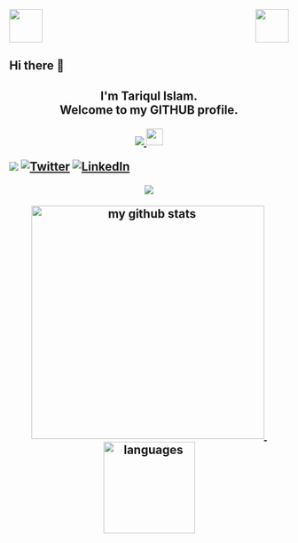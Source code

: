 <!-- top left -->
<div>
    <img src="https://emojis.slackmojis.com/emojis/images/1531849353/4244/blob-octopus.gif" width="60" height="60"/> 
    <img src="https://emojis.slackmojis.com/emojis/images/1531849353/4244/blob-octopus.gif" width="60" height="60" align="right"/> 
</div>




<!--
**tariqultais/tariqultais** is a ✨ _special_ ✨ repository because its `README.md` (this file) appears on your GitHub profile.

Here are some ideas to get you started:

- 🔭 I’m currently working on ...
- 🌱 I’m currently learning ...
- 👯 I’m looking to collaborate on ...
- 🤔 I’m looking for help with ...
- 💬 Ask me about ...
- 📫 How to reach me: ...
- 😄 Pronouns: ...
- ⚡ Fun fact: ...
-->
<p align="center"> <h2>Hi there 👋 <h2><p>

<p align="center">
I'm Tariqul Islam. <br> Welcome to my GITHUB profile.
<p>

<p align="center">
<a href="https://github.com/antonkomarev/github-profile-views-counter">
    <img src="https://komarev.com/ghpvc/?username=tariqultais">
</a>
<img src="https://media.giphy.com/media/WUlplcMpOCEmTGBtBW/giphy.gif" width="30">
<p>





<!-- <p align="center"> -->
<a href="https://github.com/tariqultais" target="_blank"><img src="https://img.shields.io/github/followers/shihabmahamud?label=follow&style=social"></a>
<a href="https://twitter.com/tariqul_tais" target="_blank"><img src="https://img.shields.io/twitter/follow/shihabmahamud26" alt="Twitter"></a>
<a href="https://www.linkedin.com/in/tariqultais" target="_blank"><img src="https://img.shields.io/badge/LinkedIn--_.svg?style=social&logo=linkedin" alt="LinkedIn"></a>
<!--
<a href="https://medium.com/@shihabmahamud" target="_blank"><img src="http://img.shields.io/badge/-@shihabmahamud-_?label=Medium&style=social&logo=medium" alt="Medium"></a>
<a href="https://stackoverflow.com/users/14192124/shihab-mahamud" target="_blank"><img src="https://img.shields.io/stackexchange/stackoverflow/r/14192124?logo=stack-overflow&style=social" alt="StackOverflow"></a>-->
	
<!-- </p> -->









<!-- thropy -->
<a href="https://tariqultais.github.io">
    <p align="center">
        <img src="https://github-profile-trophy.vercel.app/?username=tariqultais&column=7&theme=onedark"/>
    </p>
</a>

<!-- status codes -->
<a align="center" href="https://tariqultais.github.io">
    <p align="center">
    <img src="https://github-readme-stats.vercel.app/api?username=tariqultais&show_icons=true&theme=tokyonight" alt="my github stats" width="420"/>&nbsp;<img src="https://github-readme-stats.vercel.app/api/top-langs/?username=tariqultais&layout=compact&theme=tokyonight" alt="languages" height="165">
    </p>
</a>






